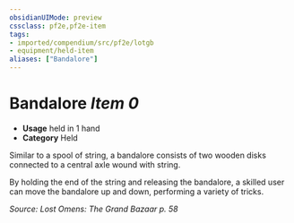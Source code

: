 ```yaml
---
obsidianUIMode: preview
cssclass: pf2e,pf2e-item
tags:
- imported/compendium/src/pf2e/lotgb
- equipment/held-item
aliases: ["Bandalore"]
---
```

# Bandalore *Item 0*  

- **Usage** held in 1 hand
- **Category** Held

Similar to a spool of string, a bandalore consists of two wooden disks connected to a central axle wound with string.

By holding the end of the string and releasing the bandalore, a skilled user can move the bandalore up and down, performing a variety of tricks.

*Source: Lost Omens: The Grand Bazaar p. 58*
